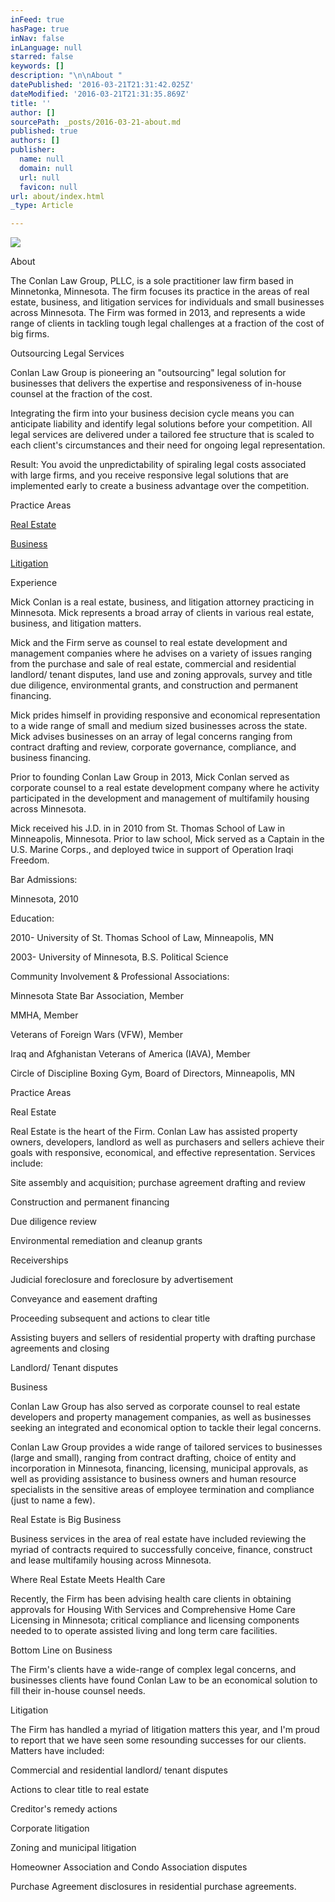 ```yaml
---
inFeed: true
hasPage: true
inNav: false
inLanguage: null
starred: false
keywords: []
description: "\n\nAbout "
datePublished: '2016-03-21T21:31:42.025Z'
dateModified: '2016-03-21T21:31:35.869Z'
title: ''
author: []
sourcePath: _posts/2016-03-21-about.md
published: true
authors: []
publisher:
  name: null
  domain: null
  url: null
  favicon: null
url: about/index.html
_type: Article

---
```

![](https://the-grid-user-content.s3-us-west-2.amazonaws.com/0a7de207-8fef-4de4-968d-6f044ead8cd1.jpg)

About 

The Conlan Law Group, PLLC, is a sole practitioner law firm based in 
Minnetonka, Minnesota. The firm focuses its practice in the areas of 
real estate, business, and litigation services for individuals and small
businesses across Minnesota. The Firm was formed in 2013, and 
represents a wide range of clients in tackling tough legal challenges at
a fraction of the cost of big firms. 

Outsourcing Legal Services 

Conlan Law Group is pioneering  an "outsourcing" legal 
solution for businesses that delivers the expertise and responsiveness 
of in-house counsel at the fraction of the cost.

Integrating the firm into your business decision 
cycle means you can anticipate liability and identify legal solutions 
before your competition. All legal services are delivered under a 
tailored fee structure that is scaled to each client's circumstances and
their need for ongoing legal representation.

Result: You avoid the unpredictability of 
spiraling legal costs associated with large firms, and you receive 
responsive legal solutions that are implemented early to create a 
business advantage over the competition.

Practice Areas

[Real Estate][0]

[Business][0]

[Litigation][0]

Experience

Mick Conlan is a real estate, business, and 
litigation attorney practicing in Minnesota. Mick represents a broad 
array of clients in various real estate, business, and litigation 
matters.

Mick and the Firm serve as counsel to real estate
development and management companies where he advises on a variety of 
issues ranging from the purchase and sale of real estate, commercial and
residential landlord/ tenant disputes, land use and zoning approvals, 
survey and title due diligence, environmental grants, and construction 
and permanent financing.

Mick prides himself in providing responsive and 
economical representation to a wide range of small and medium sized 
businesses across the state.  Mick advises businesses on an array of 
legal concerns ranging from contract drafting and review, corporate 
governance, compliance, and business financing.

Prior to founding Conlan Law Group in 2013, Mick
Conlan served as corporate counsel to a real estate development company
where he activity participated in the development and management of 
multifamily housing across Minnesota.

Mick received his J.D. in in 2010 from St. 
Thomas School of Law in Minneapolis, Minnesota. Prior to law school, 
Mick served as a Captain in the U.S. Marine Corps., and deployed twice 
in support of Operation Iraqi Freedom.

Bar Admissions:

Minnesota, 2010

Education:

2010- University of St. Thomas School of Law, Minneapolis, MN

2003- University of Minnesota, B.S. Political Science

Community Involvement & Professional Associations:

Minnesota State Bar Association, Member

MMHA, Member

Veterans of Foreign Wars (VFW), Member

Iraq and Afghanistan Veterans of America (IAVA), Member

Circle of Discipline Boxing Gym, Board of Directors, Minneapolis, MN

Practice Areas

Real Estate

Real
Estate is the heart of the Firm. Conlan Law has assisted property 
owners, developers, landlord as well as purchasers and sellers achieve 
their goals with responsive, economical, and effective representation. 
Services include:

Site assembly and acquisition; purchase agreement drafting and review

Construction and permanent financing

Due diligence review

Environmental remediation and cleanup grants

Receiverships

Judicial foreclosure and foreclosure by advertisement

Conveyance and easement drafting

Proceeding subsequent and actions to clear title

Assisting buyers and sellers of residential property with drafting purchase agreements and closing

Landlord/ Tenant disputes

Business

Conlan
Law Group has also served as corporate counsel to real estate 
developers and property management companies, as well as businesses 
seeking an integrated and economical option to tackle their legal 
concerns.

Conlan
Law Group provides a wide range of tailored services to businesses 
(large and small), ranging from contract drafting, choice of entity and 
incorporation in Minnesota, financing, licensing, municipal approvals, 
as well as providing assistance to business owners and human resource 
specialists in the sensitive areas of employee termination and 
compliance (just to name a few).

Real Estate is Big Business

Business
services in the area of real estate have included reviewing the myriad 
of contracts required to successfully conceive, finance, construct and 
lease multifamily housing across Minnesota.

Where Real Estate Meets Health Care

Recently,
the Firm has been advising health care clients in obtaining approvals 
for Housing With Services and Comprehensive Home Care Licensing in 
Minnesota; critical compliance and licensing components needed to to 
operate assisted living and long term care facilities.

Bottom Line on Business

The
Firm's clients have a wide-range of complex legal concerns, and 
businesses clients have found Conlan Law to be an economical solution to
fill their in-house counsel needs.

Litigation

The
Firm has handled a myriad of litigation matters this year, and I'm 
proud to report that we have seen some resounding successes for our 
clients. Matters have included:

Commercial and residential landlord/ tenant disputes

Actions to clear title to real estate

Creditor's remedy actions

Corporate litigation

Zoning and municipal litigation

Homeowner Association and Condo Association disputes

Purchase Agreement disclosures in residential purchase agreements.



[0]: http://conlanlaw.com/practice-areas.html